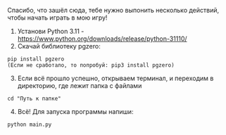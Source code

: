 Спасибо, что зашёл сюда, тебе нужно выпонить несколько действий, чтобы начать играть в мою игру!  

1. Установи Python 3.11 - https://www.python.org/downloads/release/python-31110/
2. Скачай библиотеку pgzero:
```
pip install pgzero
(Если не сработало, то попробуй: pip3 install pgzero)
```
3. Если всё прошло успешно, открываем терминал, и переходим в директорию, где лежит папка с файлами
```
cd "Путь к папке"
```
4. Всё! Для запуска программы напиши:
```
python main.py
```
